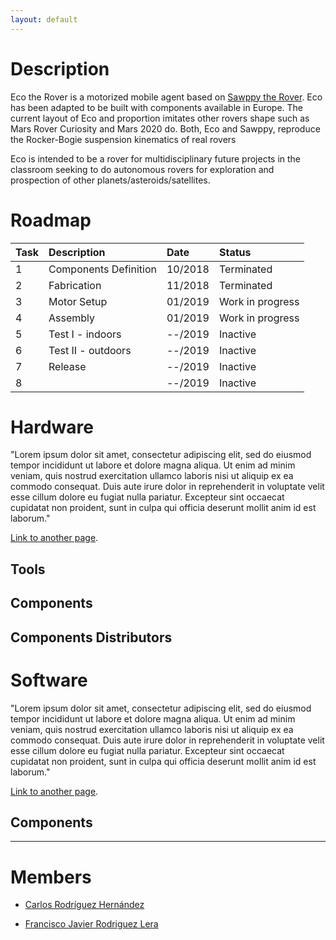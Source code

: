 ```yaml
---
layout: default
---
```



# Description

Eco the Rover is a motorized mobile agent based on [Sawppy the Rover](https://hackaday.io/project/158208-sawppy-the-rover). 
Eco has been adapted to be built with components available in Europe. 
The current layout of Eco and proportion imitates other rovers shape such as Mars Rover Curiosity and Mars 2020 do. Both, 
Eco and Sawppy, reproduce the Rocker-Bogie suspension kinematics of real rovers

Eco is intended to be a rover for multidisciplinary future projects in the classroom seeking to do autonomous rovers for exploration and prospection of other planets/asteroids/satellites. 




# Roadmap

| Task          | Description           | Date     | Status     |
|:--------------|:----------------------|:---------|:-----------|
| 1             | Components Definition | 10/2018  | Terminated |
| 2             | Fabrication           | 11/2018  | Terminated |
| 3             | Motor Setup           | 01/2019  | Work in progress    |
| 4             | Assembly              | 01/2019  | Work in progress    |
| 5             | Test I - indoors      | --/2019  | Inactive   |
| 6             | Test II - outdoors    | --/2019  | Inactive   |
| 7             | Release               | --/2019  | Inactive   |
| 8             |                       | --/2019  | Inactive   |


# Hardware

"Lorem ipsum dolor sit amet, consectetur adipiscing elit, sed do eiusmod tempor incididunt ut labore et dolore magna aliqua. Ut enim ad minim veniam, quis nostrud exercitation ullamco laboris nisi ut aliquip ex ea commodo consequat. Duis aute irure dolor in reprehenderit in voluptate velit esse cillum dolore eu fugiat nulla pariatur. Excepteur sint occaecat cupidatat non proident, sunt in culpa qui officia deserunt mollit anim id est laborum."

[Link to another page](./hardware.html).

## Tools

## Components

## Components Distributors

# Software

"Lorem ipsum dolor sit amet, consectetur adipiscing elit, sed do eiusmod tempor incididunt ut labore et dolore magna aliqua. Ut enim ad minim veniam, quis nostrud exercitation ullamco laboris nisi ut aliquip ex ea commodo consequat. Duis aute irure dolor in reprehenderit in voluptate velit esse cillum dolore eu fugiat nulla pariatur. Excepteur sint occaecat cupidatat non proident, sunt in culpa qui officia deserunt mollit anim id est laborum."

[Link to another page](./software.html).

## Components

* * *

# Members

* [Carlos Rodríguez Hernández](https://www.linkedin.com/in/carlos-rodr%C3%ADguez-48064063/)

* [Francisco Javier Rodriguez Lera](http://robotica.unileon.es/lera/)
